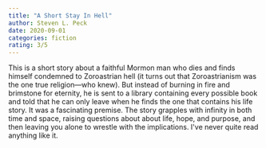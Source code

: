 ```yaml
---
title: "A Short Stay In Hell"
author: Steven L. Peck
date: 2020-09-01
categories: fiction
rating: 3/5
---
```


This is a short story about a faithful Mormon man who dies and finds himself condemned to Zoroastrian hell (it turns out that Zoroastrianism was the one true religion—who knew). But instead of burning in fire and brimstone for eternity, he is sent to a library containing every possible book and told that he can only leave when he finds the one that contains his life story. It was a fascinating premise. The story grapples with infinity in both time and space, raising questions about about life, hope, and purpose, and then leaving you alone to wrestle with the implications. I've never quite read anything like it.
